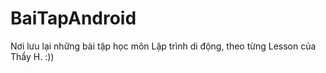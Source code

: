 # BaiTapAndroid
Nơi lưu lại những bài tập học môn Lập trình di động, theo từng Lesson của Thầy H. :))
